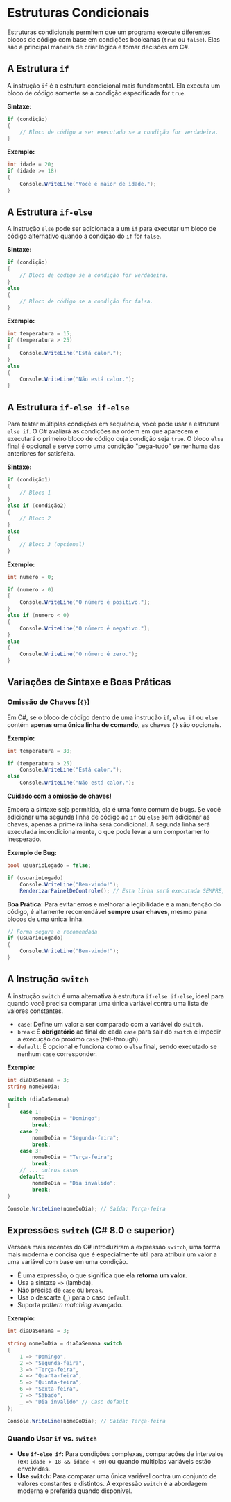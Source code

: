 # Estruturas Condicionais

Estruturas condicionais permitem que um programa execute diferentes blocos de código com base em condições booleanas (`true` ou `false`). Elas são a principal maneira de criar lógica e tomar decisões em C#.

## A Estrutura `if`

A instrução `if` é a estrutura condicional mais fundamental. Ela executa um bloco de código somente se a condição especificada for `true`.

**Sintaxe:**
```csharp
if (condição)
{
    // Bloco de código a ser executado se a condição for verdadeira.
}
```

**Exemplo:**
```c#
int idade = 20;
if (idade >= 18)
{
    Console.WriteLine("Você é maior de idade.");
}
```

## A Estrutura `if-else`

A instrução `else` pode ser adicionada a um `if` para executar um bloco de código alternativo quando a condição do `if` for `false`.

**Sintaxe:**
```csharp
if (condição)
{
    // Bloco de código se a condição for verdadeira.
}
else
{
    // Bloco de código se a condição for falsa.
}
```

**Exemplo:**

```c#
int temperatura = 15;
if (temperatura > 25)
{
    Console.WriteLine("Está calor.");
}
else
{
    Console.WriteLine("Não está calor.");
}
```

## A Estrutura `if-else if-else`

Para testar múltiplas condições em sequência, você pode usar a estrutura `else if`. O C# avaliará as condições na ordem em que aparecem e executará o primeiro bloco de código cuja condição seja `true`. O bloco `else` final é opcional e serve como uma condição "pega-tudo" se nenhuma das anteriores for satisfeita.

**Sintaxe:**

```csharp
if (condição1)
{
    // Bloco 1
}
else if (condição2)
{
    // Bloco 2
}
else
{
    // Bloco 3 (opcional)
}
```

**Exemplo:**

```c#
int numero = 0;

if (numero > 0)
{
    Console.WriteLine("O número é positivo.");
}
else if (numero < 0)
{
    Console.WriteLine("O número é negativo.");
}
else
{
    Console.WriteLine("O número é zero.");
}
```

## Variações de Sintaxe e Boas Práticas

### Omissão de Chaves (`{}`)

Em C#, se o bloco de código dentro de uma instrução `if`, `else if` ou `else` contém **apenas uma única linha de comando**, as chaves `{}` são opcionais.

**Exemplo:**

```c#
int temperatura = 30;

if (temperatura > 25)
    Console.WriteLine("Está calor.");
else
    Console.WriteLine("Não está calor.");
```

<warning>

**Cuidado com a omissão de chaves!** 

Embora a sintaxe seja permitida, ela é uma fonte comum de bugs. Se você adicionar uma segunda linha de código ao `if` ou `else` sem adicionar as chaves, apenas a primeira linha será condicional. A segunda linha será executada incondicionalmente, o que pode levar a um comportamento inesperado.

**Exemplo de Bug:**
```c#
bool usuarioLogado = false;

if (usuarioLogado)
    Console.WriteLine("Bem-vindo!");
    RenderizarPainelDeControle(); // Esta linha será executada SEMPRE, mesmo se o usuário não estiver logado!
```

**Boa Prática:** Para evitar erros e melhorar a legibilidade e a manutenção do código, é altamente recomendável **sempre usar chaves**, mesmo para blocos de uma única linha.

```c#
// Forma segura e recomendada
if (usuarioLogado)
{
    Console.WriteLine("Bem-vindo!");
}
```
</warning>

## A Instrução `switch`

A instrução `switch` é uma alternativa à estrutura `if-else if-else`, ideal para quando você precisa comparar uma única variável contra uma lista de valores constantes.

-   `case`: Define um valor a ser comparado com a variável do `switch`.
-   `break`: É **obrigatório** ao final de cada `case` para sair do `switch` e impedir a execução do próximo `case` (fall-through).
-   `default`: É opcional e funciona como o `else` final, sendo executado se nenhum `case` corresponder.

**Exemplo:**
```c#
int diaDaSemana = 3;
string nomeDoDia;

switch (diaDaSemana)
{
    case 1:
        nomeDoDia = "Domingo";
        break;
    case 2:
        nomeDoDia = "Segunda-feira";
        break;
    case 3:
        nomeDoDia = "Terça-feira";
        break;
    // ... outros casos
    default:
        nomeDoDia = "Dia inválido";
        break;
}

Console.WriteLine(nomeDoDia); // Saída: Terça-feira
```

## Expressões `switch` (C# 8.0 e superior)

Versões mais recentes do C# introduziram a expressão `switch`, uma forma mais moderna e concisa que é especialmente útil para atribuir um valor a uma variável com base em uma condição.

-   É uma expressão, o que significa que ela **retorna um valor**.
-   Usa a sintaxe `=>` (lambda).
-   Não precisa de `case` ou `break`.
-   Usa o descarte (`_`) para o caso `default`.
-   Suporta *pattern matching* avançado.

**Exemplo:**
```c#
int diaDaSemana = 3;

string nomeDoDia = diaDaSemana switch
{
    1 => "Domingo",
    2 => "Segunda-feira",
    3 => "Terça-feira",
    4 => "Quarta-feira",
    5 => "Quinta-feira",
    6 => "Sexta-feira",
    7 => "Sábado",
    _ => "Dia inválido" // Caso default
};

Console.WriteLine(nomeDoDia); // Saída: Terça-feira
```

### Quando Usar `if` vs. `switch`

-   **Use `if-else if`:** Para condições complexas, comparações de intervalos (ex: `idade > 18 && idade < 60`) ou quando múltiplas variáveis estão envolvidas.
-   **Use `switch`:** Para comparar uma única variável contra um conjunto de valores constantes e distintos. A expressão `switch` é a abordagem moderna e preferida quando disponível.